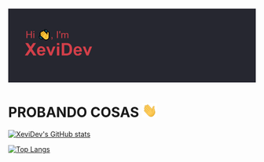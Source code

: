 [![Header](/images/headerBueno.png "Header")](https://github.com/XeviDev/)


<h1>PROBANDO COSAS <img src="/images/Hi.gif" width="30px"/></h1>

<!--START_SECTION:waka-->
<!--END_SECTION:waka-->

[![XeviDev's GitHub stats](https://github-readme-stats.vercel.app/api?username=xevidev&theme=aura_dark)](https://github.com/XeviDev/)


[![Top Langs](https://github-readme-stats.vercel.app/api/top-langs/?username=xevidev&count_private=true&theme=aura_dark)](https://github.com/XeviDev/)

